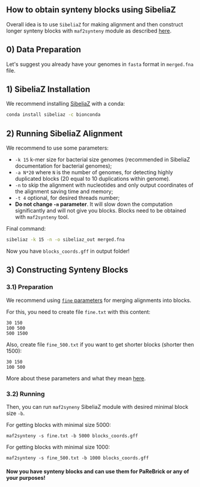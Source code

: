 ## How to obtain synteny blocks using SibeliaZ

Overall idea is to use `SibeliaZ` for making alignment and then construct longer synteny blocks with `maf2synteny` module as described [here](https://github.com/medvedevgroup/SibeliaZ#building-synteny-blocks).

## 0) Data Preparation
Let's suggest you already have your genomes in `fasta` format in `merged.fna` file.

## 1) SibeliaZ Installation

We recommend installing [SibeliaZ](https://github.com/medvedevgroup/SibeliaZ) with a conda:
```bash
conda install sibeliaz -c bionconda
```

## 2) Running SibeliaZ Alignment
We recommend to use some parameters: 
* `-k 15` k-mer size for bacterial size genomes (recommended in SibeliaZ documentation for bacterial genomes);
* `-a N*20` where `N` is the number of genomes, for detecting highly duplicated blocks (20 equal to 10 duplications within genome).
* `-n` to skip the alignment with nucleotides and only output coordinates of the alignment saving time and memory;
* `-t 4` optional, for desired threads number;
* **Do not change `-m` parameter**. 
It will slow down the computation significantly and will not give you blocks. 
Blocks need to be obtained with `maf2synteny` tool.

Final command:
```bash
sibeliaz -k 15 -n -o sibeliaz_out merged.fna
```

Now you have `blocks_coords.gff` in output folder!

## 3) Constructing Synteny Blocks 

### 3.1) Preparation
We recommend using [`fine` parameters](https://github.com/bioinf/Sibelia/blob/master/SIBELIA.md#custom-parameters-set) for merging alignments into blocks.

For this, you need to create file `fine.txt` with this content:
```
30 150
100 500
500 1500
```

Also, create file `fine_500.txt` if you want to get shorter blocks (shorter then 1500):
```
30 150
100 500
````

More about these parameters and what they mean [here](https://github.com/bioinf/Sibelia/blob/master/SIBELIA.md#custom-parameters-set).

### 3.2) Running
Then, you can run `maf2syneny` SibeliaZ module with desired minimal block size `-b`. 

For getting blocks with minimal size 5000:
```
maf2synteny -s fine.txt -b 5000 blocks_coords.gff
```

For getting blocks with minimal size 1000:
```
maf2synteny -s fine_500.txt -b 1000 blocks_coords.gff
```

#### Now you have synteny blocks and can use them for PaReBrick or any of your purposes!
